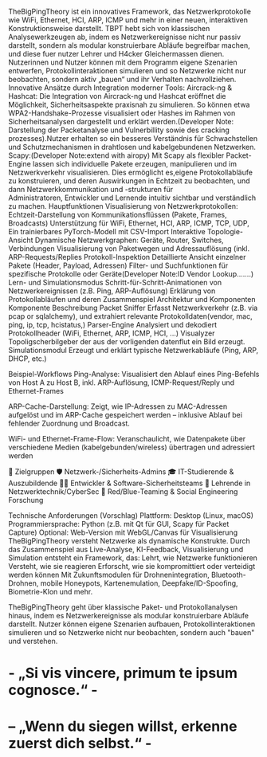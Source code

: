 TheBigPingTheory
        ist ein innovatives Framework, das Netzwerkprotokolle wie WiFi, Ethernet, HCI, ARP, ICMP und mehr in einer neuen, interaktiven Konstruktionsweise darstellt.
        TBPT hebt sich von klassischen Analysewerkzeugen ab, indem es Netzwerkereignisse nicht nur passiv darstellt, sondern als modular konstruierbare 
        Abläufe begreifbar machen, und diese fuer nutzer Lehrer und H4cker Gleichermassen dienen. Nutzerinnen und Nutzer können mit dem Programm eigene Szenarien 
        entwerfen, Protokollinteraktionen simulieren und so Netzwerke nicht nur beobachten, sondern aktiv „bauen“ und ihr Verhalten nachvollziehen.
        Innovative Ansätze durch Integration moderner Tools:
        Aircrack-ng & Hashcat:
        Die Integration von Aircrack-ng und Hashcat eröffnet die Möglichkeit, Sicherheitsaspekte praxisnah zu simulieren. So können etwa WPA2-Handshake-Prozesse 
        visualisiert oder Hashes im Rahmen von Sicherheitsanalysen dargestellt und erklärt werden.(Developer Note: Darstellung der Packetanalyse und Vulnerbillity 
        sowie des cracking prozesses).Nutzer erhalten so ein besseres Verständnis für Schwachstellen und Schutzmechanismen in drahtlosen und kabelgebundenen 
        Netzwerken.
    Scapy:(Developer Note:extend with airopy) 
        Mit Scapy als flexibler Packet-Engine lassen sich individuelle Pakete erzeugen, manipulieren und
        im Netzwerkverkehr visualisieren. Dies ermöglicht es,eigene Protokollabläufe zu konstruieren,
        und deren Auswirkungen in Echtzeit zu beobachten, und dann Netzwerkkommunikation und -strukturen für      
        Administratoren, Entwickler und Lernende intuitiv sichtbar und verständlich zu machen.
  Hauptfunktionen
        Visualisierung von Netzwerkprotokollen:
        Echtzeit-Darstellung von Kommunikationsflüssen (Pakete, Frames, Broadcasts)
        Unterstützung für WiFi, Ethernet, HCI, ARP, ICMP, TCP, UDP, 
        Ein trainierbares PyTorch-Modell mit CSV-Import 
        Interaktive Topologie-Ansicht
        Dynamische Netzwerkgraphen: Geräte, Router, Switches, Verbindungen
        Visualisierung von Paketwegen und Adressauflösung (inkl. ARP-Requests/Replies
        Protokoll-Inspektion
        Detaillierte Ansicht einzelner Pakete (Header, Payload, Adressen)
        Filter- und Suchfunktionen für spezifische Protokolle oder Geräte(Developer Note:ID Vendor Lookup.......)
        Lern- und Simulationsmodus
        Schritt-für-Schritt-Animationen von Netzwerkereignissen (z.B. Ping, ARP-Auflösung)
        Erklärung von Protokollabläufen und deren Zusammenspiel
Architektur und Komponenten
        Komponente	Beschreibung
        Packet Sniffer 	     Erfasst Netzwerkverkehr (z.B. via pcap or sqlalchemy),
                             und extrahiert relevante Protokolldaten(vendor, mac, ping, ip, tcp, hcistatus,)
        Parser-Engine	     Analysiert und dekodiert Protokollheader (WiFi, Ethernet, ARP, ICMP, HCI, ...)
        Visualyzer           Topoligscherbilgeber der aus der vorligenden datenflut ein Bild erzeugt.
        Simulationsmodul     Erzeugt und erklärt typische Netzwerkabläufe (Ping, ARP, DHCP, etc.)

Beispiel-Workflows
Ping-Analyse:
    Visualisiert den Ablauf eines Ping-Befehls von Host A zu Host B, inkl. ARP-Auflösung, ICMP-Request/Reply und Ethernet-Frames

ARP-Cache-Darstellung:
  Zeigt, wie IP-Adressen zu MAC-Adressen aufgelöst und im ARP-Cache gespeichert werden – inklusive Ablauf bei fehlender Zuordnung und Broadcast.

WiFi- und Ethernet-Frame-Flow:
  Veranschaulicht, wie Datenpakete über verschiedene Medien (kabelgebunden/wireless) übertragen und adressiert werden

🎯 Zielgruppen
    🛡 Netzwerk-/Sicherheits-Admins
    🎓 IT-Studierende & Auszubildende
    🧑‍💻 Entwickler & Software-Sicherheitsteams
    🧠 Lehrende in Netzwerktechnik/CyberSec
    🦠 Red/Blue-Teaming & Social Engineering Forschung

Technische Anforderungen (Vorschlag)
    Plattform: Desktop (Linux, macOS)
    Programmiersprache: Python (z.B. mit Qt für GUI, Scapy für Packet Capture)
    Optional: Web-Version mit WebGL/Canvas für Visualisierung
TheBigPingTheory versteht Netzwerke als dynamische Konstrukte. Durch das Zusammenspiel aus Live-Analyse,
KI-Feedback, Visualisierung und Simulation entsteht ein Framework, das:
Lehrt, wie Netzwerke funktionieren
Versteht, wie sie reagieren
Erforscht, wie sie kompromittiert oder verteidigt werden können
Mit Zukunftsmodulen für Drohnenintegration, Bluetooth-Drohnen, mobile Honeypots, Kartenemulation, Deepfake/ID-Spoofing, Biometrie-Klon und mehr.

TheBigPingTheory geht über klassische Paket- und Protokollanalysen hinaus, indem es Netzwerkereignisse als modular konstruierbare 
Abläufe darstellt. Nutzer können eigene Szenarien aufbauen, Protokollinteraktionen simulieren und so Netzwerke nicht nur beobachten,
sondern auch "bauen" und verstehen.
# - „Si vis vincere, primum te ipsum cognosce.“ -
# – „Wenn du siegen willst, erkenne zuerst dich selbst.“ -
